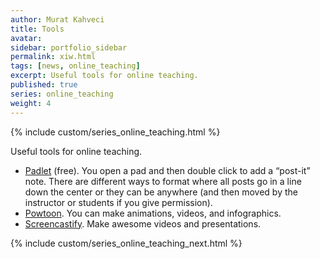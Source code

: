 ```yaml
---
author: Murat Kahveci
title: Tools
avatar:
sidebar: portfolio_sidebar
permalink: xiw.html
tags: [news, online_teaching]
excerpt: Useful tools for online teaching.
published: true   
series: online_teaching
weight: 4 
---
```

{% include custom/series_online_teaching.html %}

Useful tools for online teaching.

* [Padlet](https://padlet.com/) (free). You open a pad and then double click to add a “post-it” note.  There are different ways to format where all posts go in a line down the center or they can be anywhere (and then moved by the instructor or students if you give permission).
* [Powtoon](https://www.powtoon.com/home/). You can make animations, videos, and infographics.
* [Screencastify](https://www.powtoon.com/home/). Make awesome videos and presentations.

{% include custom/series_online_teaching_next.html %}
